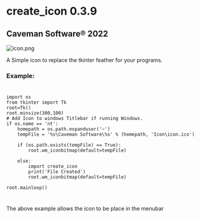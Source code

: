 # create_icon 0.3.9
## Caveman Software® 2022 

![icon.png](https://raw.githubusercontent.com/Caveman-Software/mygui/main/Icon.png)


A Simple icon to replace the tkinter feather for your programs.

### Example:

#

    import os
    from tkinter import Tk
    root=Tk()
    root.minsize(300,100)
    # Add Icon to windows Titlebar if running Windows.
    if os.name == 'nt':
        homepath = os.path.expanduser('~')
        tempFile = '%s\Caveman Software\%s' % (homepath, 'Icon\icon.ico')

        if (os.path.exists(tempFile) == True):
            root.wm_iconbitmap(default=tempFile)

        else:
            import create_icon
            print('File Created')
            root.wm_iconbitmap(default=tempFile)

    root.mainloop()

#

The above example allows the icon to be place in the menubar 
